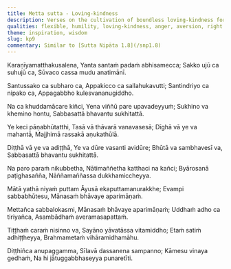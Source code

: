 ```yaml
---
title: Metta sutta - Loving-kindness
description: Verses on the cultivation of boundless loving-kindness for all beings, without exception. One should develop a protective, selfless love like a mother for her child. Maintained constantly, this "divine abiding" purifies the mind of ill-will and, combined with wisdom, leads to ultimate liberation.
qualities: flexible, humility, loving-kindness, anger, aversion, right speech, contentment, discernment, unassuming, happiness, hypocrisy, ethical conduct, wakefulness
theme: inspiration, wisdom
slug: kp9
commentary: Similar to [Sutta Nipāta 1.8](/snp1.8)
---
```


Karaṇīyamatthakusalena,
Yanta santaṁ padaṁ abhisamecca;
Sakko ujū ca suhujū ca,
Sūvaco cassa mudu anatimānī.

Santussako ca subharo ca,
Appakicco ca sallahukavutti;
Santindriyo ca nipako ca,
Appagabbho kulesvananugiddho.

Na ca khuddamācare kiñci,
Yena viññū pare upavadeyyuṁ;
Sukhino va khemino hontu,
Sabbasattā bhavantu sukhitattā.

Ye keci pāṇabhūtatthi,
Tasā vā thāvarā vanavasesā;
Dīghā vā ye va mahantā,
Majjhimā rassakā aṇukathūlā.

Diṭṭhā vā ye va adiṭṭhā,
Ye va dūre vasanti avidūre;
Bhūtā va sambhavesī va,
Sabbasattā bhavantu sukhitattā.

Na paro paraṁ nikubbetha,
Nātimaññetha katthaci na kañci;
Byārosanā paṭighasañña,
Nāññamaññassa dukkhamiccheyya.

Mātā yathā niyaṁ puttam
Āyusā ekaputtamanurakkhe;
Evampi sabbabhūtesu,
Mānasaṁ bhāvaye aparimāṇaṁ.

Mettañca sabbalokasmi,
Mānasaṁ bhāvaye aparimāṇaṁ;
Uddhaṁ adho ca tiriyañca,
Asambādhaṁ averamasapattaṁ.

Tiṭṭhaṁ caraṁ nisinno va,
Sayāno yāvatāssa vitamiddho;
Etaṁ satiṁ adhiṭṭheyya,
Brahmametaṁ vihāramidhamāhu.

Diṭṭhiñca anupaggamma,
Sīlavā dassanena sampanno;
Kāmesu vinaya gedhaṁ,
Na hi jātuggabbhaseyya punaretīti.
